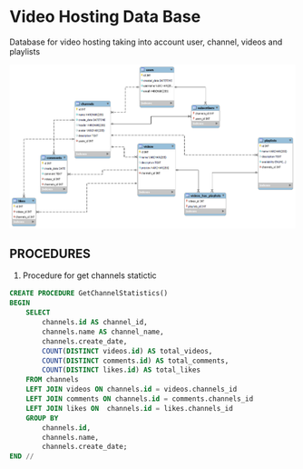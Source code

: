 # Video Hosting Data Base
Database for video hosting taking into account user, channel, videos and playlists

![image](https://github.com/BaldurusExspa/VSHP_DataBase/blob/main/Screenshot.png)

## PROCEDURES
1. Procedure for get channels statictic
``` sql
CREATE PROCEDURE GetChannelStatistics()
BEGIN
    SELECT
        channels.id AS channel_id,
        channels.name AS channel_name,
        channels.create_date,
        COUNT(DISTINCT videos.id) AS total_videos,
        COUNT(DISTINCT comments.id) AS total_comments,
        COUNT(DISTINCT likes.id) AS total_likes
    FROM channels
    LEFT JOIN videos ON channels.id = videos.channels_id
    LEFT JOIN comments ON channels.id = comments.channels_id
    LEFT JOIN likes ON  channels.id = likes.channels_id
    GROUP BY
        channels.id,
        channels.name,
        channels.create_date;
END //
```
